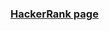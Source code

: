 ### [HackerRank page](https://www.hackerrank.com/interview/preparation-kits/one-month-preparation-kit/)